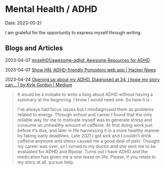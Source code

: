 # Mental Health / ADHD
Date: 2023-05-21

I am grateful for the opportunity to express myself through writing.



## Blogs and Articles

2023-04-07 [mrseth01/awesome-adhd: Awesome Resources for ADHD](https://github.com/mrseth01/awesome-adhd)

2023-04-07 [Show HN: ADHD-friendly Pomodoro web app | Hacker News](https://news.ycombinator.com/item?id=35471129)

2023-04-24 [Opening up about my ADHD. Diagnosed at 34, I hope my story can… | by Kyle Gordon | Medium](https://medium.com/@kylegordon/opening-up-about-my-adhd-3dfe6e42bf7c)

> It would be a mistake to write a blog about ADHD without having a summary at the beginning. I know I would need one. So here it is :
>
> I’ve always had focus issues but I misdiagnosed them as problems related to energy. Through school and career I found that the only reliable way for me to motivate myself was to generate stress and consume an unhealthy amount of caffeine. At first doing work just before it’s due, and later in life harnessing it in a more healthy manner by faking early deadlines. Late 2021 I got sick and I couldn’t drink caffeine anymore and stress caused me a good deal of pain. Thought my career was over, so I turned to my doctor and she sent me to be evaluated for ADHD and Bipolar. Turns out I have ADHD and the medication has given me a new lease on life. Please, if you relate to my story at all, pursue help.





